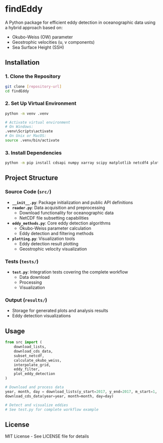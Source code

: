 # findEddy

A Python package for efficient eddy detection in oceanographic data using a hybrid approach based on:
- Okubo-Weiss (OW) parameter
- Geostrophic velocities (u, v components)
- Sea Surface Height (SSH)

## Installation

### 1. Clone the Repository
```bash
git clone [repository-url]
cd findEddy
```

### 2. Set Up Virtual Environment
```bash
python -m venv .venv

# Activate virtual environment
# On Windows:
.venv\Scripts\activate
# On Unix or MacOS:
source .venv/bin/activate
```

### 3. Install Dependencies
```bash
python -m pip install cdsapi numpy xarray scipy matplotlib netcdf4 plotly
```

## Project Structure

### Source Code (`src/`)
- **`__init__.py`**: Package initialization and public API definitions
- **`reader.py`**: Data acquisition and preprocessing
  - Download functionality for oceanographic data
  - NetCDF file subsetting capabilities
- **`eddy_methods.py`**: Core eddy detection algorithms
  - Okubo-Weiss parameter calculation
  - Eddy detection and filtering methods
- **`plotting.py`**: Visualization tools
  - Eddy detection result plotting
  - Geostrophic velocity visualization

### Tests (`tests/`)
- **`test.py`**: Integration tests covering the complete workflow
  - Data download
  - Processing
  - Visualization

### Output (`results/`)
- Storage for generated plots and analysis results
- Eddy detection visualizations

## Usage

```python
from src import (
    download_lists,
    download_cds_data,
    subset_netcdf,
    calculate_okubo_weiss,
    interpolate_grid,
    eddy_filter,
    plot_eddy_detection
)

# Download and process data
year, month, day = download_lists(y_start=2017, y_end=2017, m_start=1, m_end=1)
download_cds_data(year=year, month=month, day=day)

# Detect and visualize eddies
# See test.py for complete workflow example
```

## License
MIT License - See LICENSE file for details